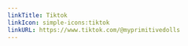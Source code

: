 ```yaml
---
linkTitle: Tiktok
linkIcon: simple-icons:tiktok
linkURL: https://www.tiktok.com/@myprimitivedolls
---
```

